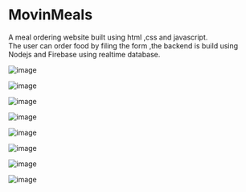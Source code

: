# MovinMeals

A meal ordering website built using html ,css and javascript. <br>
The user can order food by filing the form ,the backend is build using Nodejs and Firebase using realtime database.

![image](https://user-images.githubusercontent.com/73299058/182669594-a5d97f9d-8f8d-4600-81a6-4af2aad2d690.png)

![image](https://user-images.githubusercontent.com/73299058/183127979-df76cf65-ac4c-4963-b13d-596e60c06e8e.png)

![image](https://user-images.githubusercontent.com/73299058/183128077-a5a4a3f9-330b-4c4c-b799-d9b19c99c229.png)

![image](https://user-images.githubusercontent.com/73299058/183128240-41bef3a6-6c56-429b-a0a3-062e20c1204e.png)

![image](https://user-images.githubusercontent.com/73299058/183128283-2c610ff1-185e-4d3f-88be-979a319361cb.png)

![image](https://user-images.githubusercontent.com/73299058/183128421-a00ad721-74aa-4e10-9486-218b291a1ae5.png)

![image](https://user-images.githubusercontent.com/73299058/207446803-ef83682d-d09c-4a01-bac5-3fdb8628d092.png)

![image](https://user-images.githubusercontent.com/73299058/207447385-00496b45-62a5-4bd9-a988-a484e104aa4c.png)
